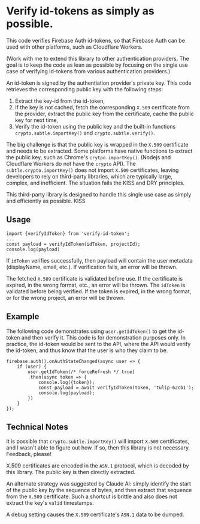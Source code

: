 # Verify id-tokens as simply as possible.

This code verifies Firebase Auth id-tokens, so that Firebase Auth can be used with other platforms, such as Cloudflare Workers.

(Work with me to extend this library to other authentication providers. The goal is to keep the code as lean as possible by focusing on the single use case of verifying id-tokens from various authentication providers.)

An id-token is signed by the authentiation provider's private key. This code retrieves the corresponding public key with the following steps:

1. Extract the key-id from the id-token,
2. If the key is not cached, fetch the corresponding `X.509` certificate from the provider, extract the public key from the certificate, cache the public key for next time,
3. Verify the id-token using the public key and the built-in functions `crypto.subtle.importKey()` and `crypto.subtle.verify()`.

The big challenge is that the public key is wrapped in the `X.509` certificate and needs to be extracted. Some platforms have native functions to extract the public key, such as Chrome's `crytpo.importKey()`. (Nodejs and Cloudflare Workers do not have the `crypto` API). The `subtle.crypto.importKey()` does not import `X.509` certificates, leaving developers to rely on third-party libraries, which are typically large, complex, and inefficient. The situation fails the KISS and DRY principles.

This third-party library is designed to handle this single use case as simply and efficiently as possible. KISS

## Usage ##

```
import {verifyIdToken} from 'verify-id-token';
...
const payload = verifyIdToken(idToken, projectId);
console.log(payload)
```

If `idToken` verifies successfully, then payload will contain the user metadata (displayName, email, etc.). If verification fails, an error will be thrown.

The fetched `X.509` certificate is validated before use. If the certificate is expired, in the wrong format, etc., an error will be thrown.
The `idToken` is validated before being verified. If the token is expired, in the wrong format, or for the wrong project, an error will be thrown.

## Example ##

The following code demonstrates using `user.getIdToken()` to get the id-token and then verify it. This code is for demonstration purposes only. In practice, the id-token would be sent to the API, where the API would verify the id-token, and thus know that the user is who they claim to be.

```
firebase.auth().onAuthStateChanged(async user => {
    if (user) {
        user.getIdToken(/* forceRefresh */ true)
        .then(async token => {
            console.log({token});
            const payload = await verifyIdToken(token, 'tulip-62cb1');
            console.log(payload);
        })
    }
});
```

## Technical Notes ##

It is possible that `crypto.subtle.importKey()` will import `X.509` certificates, and I wasn't able to figure out how. If so, then this library is not necessary. Feedback, please!

X.509 certificates are encoded in the `ASN.1` protocol, which is decoded by this library. The public key is then directly extracted.

An alternate strategy was suggested by Claude AI: simply identify the start of the public key by the sequence of bytes, and then extract that sequence from the `X.509` certificate. Such a shortcut is brittle and also does not extract the key's `valid` timestamps.

A debug setting causes the `X.509` certificate's `ASN.1` data to be dumped.
